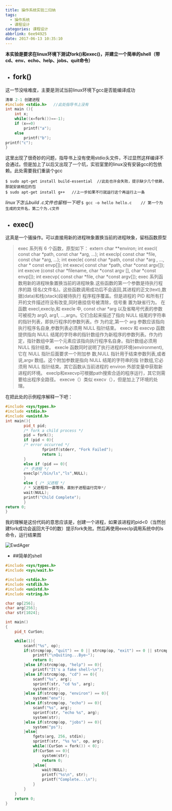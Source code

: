 ```yaml
---
title: 操作系统实验二归纳
tags:
  - 操作系统
  - 课程设计
categories: 课程设计
abbrlink: 6ee94925
date: 2017-06-13 10:35:10
---
```


**本实验是要求在linux环境下测试fork()和exec()，并建立一个简单的shell（带cd、env、echo、help、jobs、quit命令）**

- ## fork()

这一节没啥难度，主要是测试当前linux环境下gcc是否能编译成功
```c++
清单 2-1 创建进程
#include <stdio.h>   //此处指导书上没有
int main (){
    int x;
    while((x=fork())==-1);
    if (x==0)
        printf("a");
    else
        printf("b");
printf("c");
}
```
<!-- more -->
这里出现了很奇妙的问题，指导书上没有使用stdio头文件，不过显然这样编译不会通过。但是加上了以后又出现了一个坑，实验室里的linux没有安装gcc的包依赖。此处需要我们重装个gcc
```shell
$ sudo apt-get install build-essential  //此处也许会失败，提示缺少几个依赖，那就安装相应的包
$ sudo apt-get install g++   //上一步如果不行就运行这个再运行上一条
```
*linux下怎么build .c文件也留档一下吧*
` $ gcc -o hello hello.c    // 第一个为生成的文件名，第二个为.c文件 `

- ## exec()

这真是一个骚操作。可以直接用新的进程映象置换当前的进程映象，留档函数原型
> exec 系列有 6 个函数，原型如下：
extern char **environ;
int execl( const char *path, const char *arg, ...);
int execlp( const char *file, const char *arg, ...);
int execle( const char *path, const char *arg , ..., char * const envp[]);
int execv( const char *path, char *const argv[]);
int execve (const char *filename, char *const argv [], char *const envp[]);
int execvp( const char *file, char *const argv[]);
exec 系列函数用新的进程映象置换当前的进程映象.这些函数的第一个参数是待执行程序的路
径名(文件名)。这些函数调用成功后不会返回,其进程的正文(text),数据(data)和栈(stack)段被待执行
程序程序覆盖。但是进程的 PID 和所有打开的文件描述符没有改变,同时悬挂信号被清除，信号重
置为缺省行为。
在函数 execl,execlp,和 execle 中, const char *arg 以及省略号代表的参数可被视为 arg0,
arg1, ...,argn。它们合起来描述了指向 NULL 结尾的字符串的指针列表，即执行程序的参数列表。作
为约定,第一个 arg 参数应该指向执行程序名自身,参数列表必须用 NULL 指针结束。
execv 和 execvp 函数提供指向 NULL 结尾的字符串的指针数组作为新程序的参数列表。作为约
定，指针数组中第一个元素应该指向执行程序名自身。指针数组必须用 NULL 指针结束。
execle 函数同时说明了执行进程的环境(environment),它在 NULL 指针后面要求一个附加参
数,NULL 指针用于结束参数列表,或者说,argv 数组。这个附加参数是指向 NULL 结尾的字符串的指
针数组,它必须用 NULL 指针结束。其它函数从当前进程的 environ 外部变量中获取新进程的环境。
execlp和execvp可根据path搜索合适的程序运行，其它则需要给出程序全路径。
execve（）类似 execv（），但是加上了环境的处理。

在把此处的示例程序解释一下吧：
```c++
#include <sys/types.h>
#include <stdio.h>
#include <unistd.h>
int main(){
        pid_t pid;
        /* fork a child process */
        pid = fork();
        if (pid < 0){
        /* error occurred */
                fprintf(stderr, "Fork Failed");
                return 1;
        }
        else if (pid == 0){ 
        /* 子进程 */
        execlp("/bin/ls","ls",NULL);
        }
        else { /* 父进程 */
        / * 父进程将一直等待，直到子进程运行完毕*/
        wait(NULL);
        printf("Child Complete");
        }
return 0;
}
```
我的理解是这份代码的意思应该是，创建一个进程，如果该进程的pid<0（当然创建fork成功会返回大于0的数）提示fork失败。然后再使用execlp调用系统中的ls命令，运行结果图

![EwdAger](http://upload-images.jianshu.io/upload_images/5433252-d73e30909e8345ab.png?imageMogr2/auto-orient/strip%7CimageView2/2/w/1240)

- ##简单的shell

```c++
#include <sys/types.h>
#include <sys/wait.h>

#include <stdio.h>
#include <stdlib.h>
#include <unistd.h>
#include <string.h>

char op[256];
char arg[256];
char str[1024];

int main()
{
    pid_t CurSon;

    while(1){
        scanf("%s", op);
        if(strcmp(op, "quit") == 0 || strcmp(op, "exit") == 0 || strcmp(op, "bye") == 0){
            printf("\nQuiting...Bye~");
            return 0;
        }else if(strcmp(op, "help") == 0){
            printf("It's a fake shell~\n");
        }else if(strcmp(op, "cd") == 0){
            scanf("%s", arg);
            sprintf(str, "cd %s", arg);
            system(str);
        }else if(strcmp(op, "environ") == 0){
            system("env");
        }else if(strcmp(op, "echo") == 0){
            scanf("%s", arg);
            sprintf(str, "echo %s", arg);
            system(str);
        }else if(strcmp(op, "jobs") == 0){
            system("ps");
        }else{
        	fgets(arg, 256, stdin);
        	sprintf(str, "%s %s", op, arg);
        	while((CurSon = fork()) < 0);
        	if(CurSon == 0){
            	system(str);
            	return 0;
        	}else{
            	wait(NULL);
            	printf("%s\n", str);
            	printf("Complete...\n");
        	}
        }
    }
    return 0;
}
```
